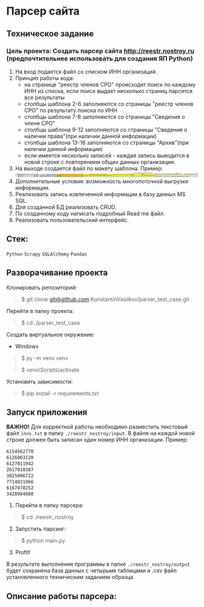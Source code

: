 # Парсер сайта

## Техническое задание
### Цель проекта: Создать парсер сайта http://reestr.nostroy.ru (предпочтительнее использовать для создания ЯП Python)
1. На вход подается файл со списком ИНН организаций.
2. Принцип работы кода:
   - на странице "реестр членов СРО" происходит поиск по каждому ИНН из списка, если поиск выдает несколько страниц парсятся все результаты
   - столбцы шаблона 2-6 заполняются со страницы "реестр членов СРО" по результату поиска по ИНН
   - столбцы шаблона 7-8 заполняются со страницы "Сведения о члене СРО"
   - столбцы шаблона 9-12 заполняются со страницы "Сведения о наличии права"(при наличии данной информации)
   - столбцы шаблона 13-16 заполняются со страницы "Архив"(при наличии данной информации)
   - если имеется несколько записей - каждая запись выводится в новой строке с повторением общих данных организации.
3. На выходе создается файл по макету шаблона. Пример: 
![img_1.png](static/img_1.png)
4. Дополнительные условия: возможность многопоточной выгрузки информации.
5. Реализовать запись извлеченной информации в базу данных MS SQL.
6. Для созданной БД реализовать CRUD.
7. По созданному коду написать подробный Read me файл.
8. Реализовать пользовательский интерфейс.

## Стек:
`Python` `Scrapy` `SQLAlchemy` `Pandas`

## Разворачивание проекта
Клонировать репозиторий:
> $ git clone git@github.com:KonstantinVasilkov/parser_test_case.git

Перейти в папку проекта:
> $ cd ./parser_test_case

Создать виртуальное окружение:

- Windows

> $ py -m venv venv
>
> $ venv\Scripts\activate

Установить зависимости:
> $ pip install -r requirements.txt

## Запуск приложения

**ВАЖНО!**
Для корректной работы необходимо разместить текстовый файл `inns.txt` в 
папку `./reestr_nostroy/input`. В файле на каждой новой строке должен быть 
записан один номер ИНН 
организации. Пример:
```
6154562770
6126003120
6127011942
2617010387
3025006722
7714831966
6167078252
3428984080
```
1. Перейти в папку парсера:
> $ cd ./reestr_nostroy
2. Запустить парсинг:
> $ python main.py
3. Profit!

В результате выполнения программы в папке `./reestr_nostroy/output` будет 
сохранена база данных с четырьмя таблицами и .csv файл установленного 
техническим заданием образца.

## Описание работы парсера:

